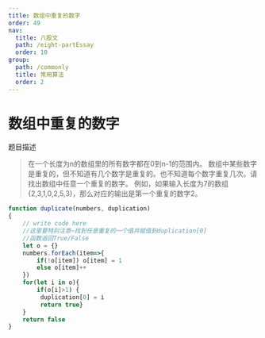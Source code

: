 ```yaml
---
title: 数组中重复的数字
order: 49
nav:
  title: 八股文
  path: /eight-partEssay
  order: 10
group:
  path: /commonly
  title: 常用算法
  order: 2
---
```


数组中重复的数字
===

题目描述

>在一个长度为n的数组里的所有数字都在0到n-1的范围内。 数组中某些数字是重复的，但不知道有几个数字是重复的。也不知道每个数字重复几次。请找出数组中任意一个重复的数字。 例如，如果输入长度为7的数组{2,3,1,0,2,5,3}，那么对应的输出是第一个重复的数字2。

```js
function duplicate(numbers, duplication)
{
    // write code here
    //这里要特别注意~找到任意重复的一个值并赋值到duplication[0]
    //函数返回True/False
    let o = {}
    numbers.forEach(item=>{
        if(!o[item]) o[item] = 1
        else o[item]++
    })
    for(let i in o){
        if(o[i]>1) {
         duplication[0] = i
         return true}
    }
    return false
}
```

